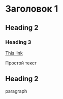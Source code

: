# Заголовок 1
## Heading 2
### Heading 3

[This link](https://velmash.com)

Простой текст
## Heading 2

paragraph